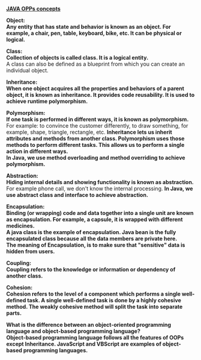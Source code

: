 [**JAVA OPPs concepts**](https://www.javatpoint.com/java-oops-concepts)  
  
**Object:**  
**Any entity that has state and behavior is known as an object. For example, a chair, pen, table, keyboard, bike, etc. It can be physical or logical.**  

**Class:**  
**Collection of objects is called class. It is a logical entity.**    
A class can also be defined as a blueprint from which you can create an individual object.   

**Inheritance:**  
**When one object acquires all the properties and behaviors of a parent object, it is known as inheritance. It provides code reusability. It is used to achieve runtime polymorphism.**  
 
**Polymorphism:**  
**If one task is performed in different ways, it is known as polymorphism.**
For example: to convince the customer differently, to draw something, for example, shape, triangle, rectangle, etc.
**Inheritance lets us inherit attributes and methods from another class. Polymorphism uses those methods to perform different tasks. This allows us to perform a single action in different ways.**  
**In Java, we use method overloading and method overriding to achieve polymorphism.**  

**Abstraction:  
Hiding internal details and showing functionality is known as abstraction.** For example phone call, we don't know the internal processing.
**In Java, we use abstract class and interface to achieve abstraction.**  

**Encapsulation:  
Binding (or wrapping) code and data together into a single unit are known as encapsulation. For example, a capsule, it is wrapped with different medicines.  
A java class is the example of encapsulation. Java bean is the fully encapsulated class because all the data members are private here.  
The meaning of Encapsulation, is to make sure that "sensitive" data is hidden from users.**  

**Coupling:  
Coupling refers to the knowledge or information or dependency of another class.**  

**Cohesion:  
Cohesion refers to the level of a component which performs a single well-defined task. A single well-defined task is done by a highly cohesive method. The weakly cohesive method will split the task into separate parts.**   

**What is the difference between an object-oriented programming language and object-based programming language?**  
**Object-based programming language follows all the features of OOPs except Inheritance. JavaScript and VBScript are examples of object-based programming languages.**  

 
 
